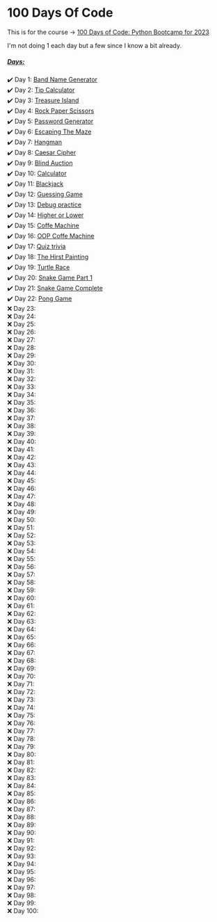 # 100 Days Of Code 

This is for the course → <a href="https://100daysofpython.dev/">100 Days of Code: Python Bootcamp for 2023</a>

I'm not doing 1 each day but a few since I know a bit already.

<h5><u>Days:</u></h5>
<ul style="list-style-type: none; padding-left: 0">
    <li>&#x2714;&#xFE0F Day 1: <a href="./Day1/main.py">Band Name Generator</a></li>
    <li>&#x2714;&#xFE0F Day 2: <a href="./Day2/main.py">Tip Calculator</a></li>
    <li>&#x2714;&#xFE0F Day 3: <a href="./Day3/main.py">Treasure Island</a></li>
    <li>&#x2714;&#xFE0F Day 4: <a href="./Day4/main.py">Rock Paper Scissors</a></li>
    <li>&#x2714;&#xFE0F Day 5: <a href="./Day5/main.py">Password Generator</a></li>
    <li>&#x2714;&#xFE0F Day 6: <a href="./Day6/main.py">Escaping The Maze</a></li>
    <li>&#x2714;&#xFE0F Day 7: <a href="./Day7/main.py">Hangman</a></li>
    <li>&#x2714;&#xFE0F Day 8: <a href="./Day8/main.py">Caesar Cipher</a></li>
    <li>&#x2714;&#xFE0F Day 9: <a href="./Day9/main.py">Blind Auction</a></li>
    <li>&#x2714;&#xFE0F Day 10: <a href="./Day10/main.py">Calculator</a></li>
    <li>&#x2714;&#xFE0F Day 11: <a href="./Day11/main.py">Blackjack</a></li>
    <li>&#x2714;&#xFE0F Day 12: <a href="./Day12/main.py">Guessing Game</a></li>
    <li>&#x2714;&#xFE0F Day 13: <a href="./Day13/main.py">Debug practice</a></li>
    <li>&#x2714;&#xFE0F Day 14: <a href="./Day14/main.py">Higher or Lower</a></li>
    <li>&#x2714;&#xFE0F Day 15: <a href="./Day15/main.py">Coffe Machine</a></li>
    <li>&#x2714;&#xFE0F Day 16: <a href="./Day16/main.py">OOP Coffe Machine</a></li>
    <li>&#x2714;&#xFE0F Day 17: <a href="./Day17/main.py">Quiz trivia</a></li>
    <li>&#x2714;&#xFE0F Day 18: <a href="./Day18/main.py">The Hirst Painting</a></li>
    <li>&#x2714;&#xFE0F Day 19: <a href="./Day19/main.py">Turtle Race</a></li>
    <li>&#x2714;&#xFE0F Day 20: <a href="./Day20/main.py">Snake Game Part 1</a></li>
    <li>&#x2714;&#xFE0F Day 21: <a href="./Day21/main.py">Snake Game Complete</a></li>
    <li>&#x2714;&#xFE0F Day 22: <a href="./Day22/main.py">Pong Game</a></li>
    <li>&#x274C Day 23: <a href="./Day23/main.py"></a></li>
    <li>&#x274C Day 24: <a href="./Day24/main.py"></a></li>
    <li>&#x274C Day 25: <a href="./Day25/main.py"></a></li>
    <li>&#x274C Day 26: <a href="./Day26/main.py"></a></li>
    <li>&#x274C Day 27: <a href="./Day27/main.py"></a></li>
    <li>&#x274C Day 28: <a href="./Day28/main.py"></a></li>
    <li>&#x274C Day 29: <a href="./Day29/main.py"></a></li>
    <li>&#x274C Day 30: <a href="./Day30/main.py"></a></li>
    <li>&#x274C Day 31: <a href="./Day31/main.py"></a></li>
    <li>&#x274C Day 32: <a href="./Day32/main.py"></a></li>
    <li>&#x274C Day 33: <a href="./Day33/main.py"></a></li>
    <li>&#x274C Day 34: <a href="./Day34/main.py"></a></li>
    <li>&#x274C Day 35: <a href="./Day35/main.py"></a></li>
    <li>&#x274C Day 36: <a href="./Day36/main.py"></a></li>
    <li>&#x274C Day 37: <a href="./Day37/main.py"></a></li>
    <li>&#x274C Day 38: <a href="./Day38/main.py"></a></li>
    <li>&#x274C Day 39: <a href="./Day39/main.py"></a></li>
    <li>&#x274C Day 40: <a href="./Day40/main.py"></a></li>
    <li>&#x274C Day 41: <a href="./Day41/main.py"></a></li>
    <li>&#x274C Day 42: <a href="./Day42/main.py"></a></li>
    <li>&#x274C Day 43: <a href="./Day43/main.py"></a></li>
    <li>&#x274C Day 44: <a href="./Day44/main.py"></a></li>
    <li>&#x274C Day 45: <a href="./Day45/main.py"></a></li>
    <li>&#x274C Day 46: <a href="./Day46/main.py"></a></li>
    <li>&#x274C Day 47: <a href="./Day47/main.py"></a></li>
    <li>&#x274C Day 48: <a href="./Day48/main.py"></a></li>
    <li>&#x274C Day 49: <a href="./Day49/main.py"></a></li>
    <li>&#x274C Day 50: <a href="./Day50/main.py"></a></li>
    <li>&#x274C Day 51: <a href="./Day51/main.py"></a></li>
    <li>&#x274C Day 52: <a href="./Day52/main.py"></a></li>
    <li>&#x274C Day 53: <a href="./Day53/main.py"></a></li>
    <li>&#x274C Day 54: <a href="./Day54/main.py"></a></li>
    <li>&#x274C Day 55: <a href="./Day55/main.py"></a></li>
    <li>&#x274C Day 56: <a href="./Day56/main.py"></a></li>
    <li>&#x274C Day 57: <a href="./Day57/main.py"></a></li>
    <li>&#x274C Day 58: <a href="./Day58/main.py"></a></li>
    <li>&#x274C Day 59: <a href="./Day59/main.py"></a></li>
    <li>&#x274C Day 60: <a href="./Day60/main.py"></a></li>
    <li>&#x274C Day 61: <a href="./Day61/main.py"></a></li>
    <li>&#x274C Day 62: <a href="./Day6/2main.py"></a></li>
    <li>&#x274C Day 63: <a href="./Day63/main.py"></a></li>
    <li>&#x274C Day 64: <a href="./Day64/main.py"></a></li>
    <li>&#x274C Day 65: <a href="./Day65/main.py"></a></li>
    <li>&#x274C Day 66: <a href="./Day66/main.py"></a></li>
    <li>&#x274C Day 67: <a href="./Day67/main.py"></a></li>
    <li>&#x274C Day 68: <a href="./Day68/main.py"></a></li>
    <li>&#x274C Day 69: <a href="./Day69/main.py"></a></li>
    <li>&#x274C Day 70: <a href="./Day70/main.py"></a></li>
    <li>&#x274C Day 71: <a href="./Day71/main.py"></a></li>
    <li>&#x274C Day 72: <a href="./Day72/main.py"></a></li>
    <li>&#x274C Day 73: <a href="./Day73/main.py"></a></li>
    <li>&#x274C Day 74: <a href="./Day74/main.py"></a></li>
    <li>&#x274C Day 75: <a href="./Day75/main.py"></a></li>
    <li>&#x274C Day 76: <a href="./Day76/main.py"></a></li>
    <li>&#x274C Day 77: <a href="./Day77/main.py"></a></li>
    <li>&#x274C Day 78: <a href="./Day78/main.py"></a></li>
    <li>&#x274C Day 79: <a href="./Day79/main.py"></a></li>
    <li>&#x274C Day 80: <a href="./Day80/main.py"></a></li>
    <li>&#x274C Day 81: <a href="./Day81/main.py"></a></li>
    <li>&#x274C Day 82: <a href="./Day82/main.py"></a></li>
    <li>&#x274C Day 83: <a href="./Day83/main.py"></a></li>
    <li>&#x274C Day 84: <a href="./Day84/main.py"></a></li>
    <li>&#x274C Day 85: <a href="./Day85/main.py"></a></li>
    <li>&#x274C Day 86: <a href="./Day86/main.py"></a></li>
    <li>&#x274C Day 87: <a href="./Day87/main.py"></a></li>
    <li>&#x274C Day 88: <a href="./Day88/main.py"></a></li>
    <li>&#x274C Day 89: <a href="./Day89/main.py"></a></li>
    <li>&#x274C Day 90: <a href="./Day90/main.py"></a></li>
    <li>&#x274C Day 91: <a href="./Day91/main.py"></a></li>
    <li>&#x274C Day 92: <a href="./Day92/main.py"></a></li>
    <li>&#x274C Day 93: <a href="./Day93/main.py"></a></li>
    <li>&#x274C Day 94: <a href="./Day94/main.py"></a></li>
    <li>&#x274C Day 95: <a href="./Day95/main.py"></a></li>
    <li>&#x274C Day 96: <a href="./Day96/main.py"></a></li>
    <li>&#x274C Day 97: <a href="./Day97/main.py"></a></li>
    <li>&#x274C Day 98: <a href="./Day98/main.py"></a></li>
    <li>&#x274C Day 99: <a href="./Day99/main.py"></a></li>
    <li>&#x274C Day 100: <a href="./Day100/main.py"></a></li>
</ul>

